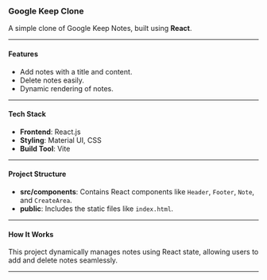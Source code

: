 ### **Google Keep Clone**

A simple clone of Google Keep Notes, built using **React**.

---

#### **Features**
- Add notes with a title and content.
- Delete notes easily.
- Dynamic rendering of notes.

---

#### **Tech Stack**
- **Frontend**: React.js
- **Styling**: Material UI, CSS
- **Build Tool**: Vite

---

#### **Project Structure**
- **src/components**: Contains React components like `Header`, `Footer`, `Note`, and `CreateArea`.
- **public**: Includes the static files like `index.html`.

---

#### **How It Works**
This project dynamically manages notes using React state, allowing users to add and delete notes seamlessly.

---



